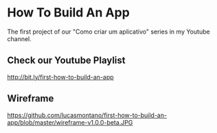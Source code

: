 # How To Build An App
The first project of our "Como criar um aplicativo" series in my Youtube channel.

## Check our Youtube Playlist
http://bit.ly/first-how-to-build-an-app

## Wireframe
https://github.com/lucasmontano/first-how-to-build-an-app/blob/master/wireframe-v1.0.0-beta.JPG
